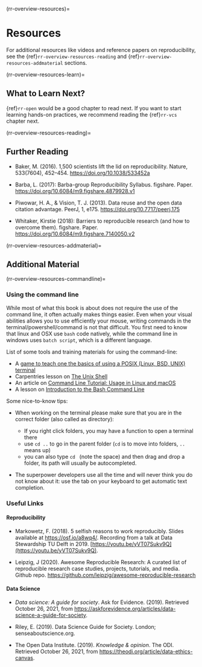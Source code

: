 ﻿(rr-overview-resources)=
# Resources
For additional resources like videos and reference papers on reproducibility, see the {ref}`rr-overview-resources-reading` and {ref}`rr-overview-resources-addmaterial` sections.

(rr-overview-resources-learn)=
## What to Learn Next?
{ref}`rr-open` would be a good chapter to read next.
If you want to start learning hands-on practices, we recommend reading the {ref}`rr-vcs` chapter next.

(rr-overview-resources-reading)=
## Further Reading

* Baker, M. (2016). 1,500 scientists lift the lid on reproducibility. Nature, 533(7604), 452–454. https://doi.org/10.1038/533452a

* Barba, L. (2017): Barba-group Reproducibility Syllabus. figshare. Paper. https://doi.org/10.6084/m9.figshare.4879928.v1

* Piwowar, H. A., & Vision, T. J. (2013). Data reuse and the open data citation advantage. PeerJ, 1, e175. https://doi.org/10.7717/peerj.175

* Whitaker, Kirstie (2018): Barriers to reproducible research (and how to overcome them). figshare. Paper. https://doi.org/10.6084/m9.figshare.7140050.v2

(rr-overview-resources-addmaterial)=
## Additional Material

(rr-overview-resources-commandline)=
### Using the command line

While most of what this book is about does not require the use of the command line, it often actually makes things easier. 
Even when your visual abilities allows you to use efficiently your mouse, writing commands in the terminal/powershell/command is not that difficult.
You first need to know that linux and OSX use `bash` code natively, while the command line in windows uses `batch script`, which is a different language. 

List of some tools and training materials for using the command-line:
- A [game to teach one the basics of using a POSIX (Linux, BSD, UNIX) terminal](https://gitlab.com/slackermedia/bashcrawl) 
- Carpentries lesson on [The Unix Shell](https://swcarpentry.github.io/shell-novice/)
- An article on [Command Line Tutorial: Usage in Linux and macOS](https://www.taniarascia.com/how-to-use-the-command-line-for-apple-macos-and-linux/)
- A lesson on [Introduction to the Bash Command Line](https://programminghistorian.org/en/lessons/intro-to-bash)

Some nice-to-know tips:

- When working on the terminal please make sure that you are in the correct folder (also called as directory):
  - If you right click folders, you may have a function to open a terminal there
  - use `cd ..` to go in the parent folder (`cd` is to move into folders, `..` means up)
  - you can also type `cd ` (note the space) and then drag and drop a folder, its path will usually be autocompleted.

- The superpower developers use all the time and will never think you do not know about it: use the tab on your keyboard to get automatic text completion.



### Useful Links

#### **Reproducibility** 

* Markowetz, F. (2018). 5 selfish reasons to work reproducibly. Slides available at https://osf.io/a8wq4/. 
Recording from a talk at  Data Stewardship TU Delft
in 2019. [https://youtu.be/yVT07Sukv9Q](https://youtu.be/yVT07Sukv9Q).

* Leipzig, J (2020). Awesome Reproducible Research: A curated list of reproducible research case studies, projects, tutorials, and media. Github repo. https://github.com/leipzig/awesome-reproducible-research

#### **Data Science**

* _Data science: A guide for society_. Ask for Evidence. (2019). Retrieved October 26, 2021, from https://askforevidence.org/articles/data-science-a-guide-for-society.

* Riley, E. (2019). Data Science Guide for Society. London; senseaboutscience.org.

* The Open Data Institute. (2019). _Knowledge & opinion_. The ODI. Retrieved October 26, 2021, from https://theodi.org/article/data-ethics-canvas.
